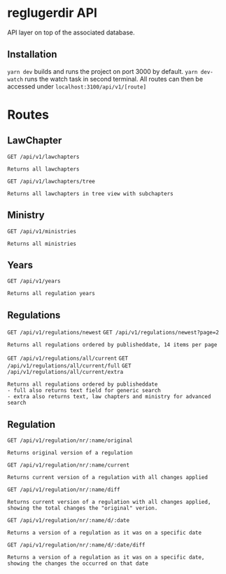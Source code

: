 # reglugerdir API

API layer on top of the associated database.

## Installation

`yarn dev` builds and runs the project on port 3000 by default.
`yarn dev-watch` runs the watch task in second terminal.
All routes can then be accessed under `localhost:3100/api/v1/[route]`

# Routes

## LawChapter

`GET /api/v1/lawchapters`

    Returns all lawchapters

`GET /api/v1/lawchapters/tree`

    Returns all lawchapters in tree view with subchapters

## Ministry

`GET /api/v1/ministries`

    Returns all ministries

## Years

`GET /api/v1/years`

    Returns all regulation years

## Regulations

`GET /api/v1/regulations/newest`
`GET /api/v1/regulations/newest?page=2`

    Returns all regulations ordered by publisheddate, 14 items per page

`GET /api/v1/regulations/all/current`
`GET /api/v1/regulations/all/current/full`
`GET /api/v1/regulations/all/current/extra`

    Returns all regulations ordered by publisheddate
    - full also returns text field for generic search
    - extra also returns text, law chapters and ministry for advanced search

## Regulation

`GET /api/v1/regulation/nr/:name/original`

    Returns original version of a regulation

`GET /api/v1/regulation/nr/:name/current`

    Returns current version of a regulation with all changes applied

`GET /api/v1/regulation/nr/:name/diff`

    Returns current version of a regulation with all changes applied, showing the total changes the "original" verion.

`GET /api/v1/regulation/nr/:name/d/:date`

    Returns a version of a regulation as it was on a specific date

`GET /api/v1/regulation/nr/:name/d/:date/diff`

    Returns a version of a regulation as it was on a specific date, showing the changes the occurred on that date

<!--

`GET /api/v1/regulation/nr/:name/d/:date/diff/original`

    Returns a version of a regulation as it was on a specific date, showing the total chances since the "original" verion.

`GET /api/v1/regulation/nr/:name/d/:date/diff/:earilerDate`

    Returns a version of a regulation as it was on a specific date, showing the total chances since `earlierDate`

-->
